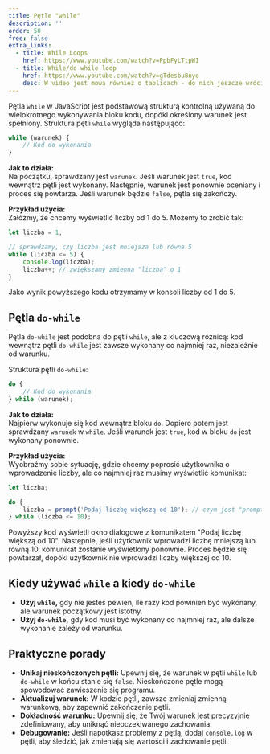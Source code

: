 ```yaml
---
title: Pętle "while"
description: ''
order: 50
free: false
extra_links:
  - title: While Loops
    href: https://www.youtube.com/watch?v=PpbFyLTtpWI
  - title: While/do while loop
    href: https://www.youtube.com/watch?v=gTdesbu8nyo
    desc: W video jest mowa również o tablicach - do nich jeszcze wrócimy
---
```


Pętla `while` w JavaScript jest podstawową strukturą kontrolną używaną do wielokrotnego wykonywania bloku kodu, dopóki określony warunek jest spełniony. Struktura pętli `while` wygląda następująco:

```javascript
while (warunek) {
	// Kod do wykonania
}
```

**Jak to działa:**  
Na początku, sprawdzany jest `warunek`. Jeśli warunek jest `true`, kod wewnątrz pętli jest wykonany. Następnie, warunek jest ponownie oceniany i proces się powtarza. Jeśli warunek będzie `false`, pętla się zakończy.

**Przykład użycia:**  
Załóżmy, że chcemy wyświetlić liczby od 1 do 5. Możemy to zrobić tak:

```javascript
let liczba = 1;

// sprawdzamy, czy liczba jest mniejsza lub równa 5
while (liczba <= 5) {
	console.log(liczba);
	liczba++; // zwiększamy zmienną "liczba" o 1
}
```

Jako wynik powyższego kodu otrzymamy w konsoli liczby od 1 do 5.

## Pętla `do-while`

Pętla `do-while` jest podobna do pętli `while`, ale z kluczową różnicą: kod wewnątrz pętli `do-while` jest zawsze wykonany co najmniej raz, niezależnie od warunku.

Struktura pętli `do-while`:

```javascript
do {
	// Kod do wykonania
} while (warunek);
```

**Jak to działa:**  
Najpierw wykonuje się kod wewnątrz bloku `do`. Dopiero potem jest sprawdzany `warunek` w `while`. Jeśli warunek jest `true`, kod w bloku `do` jest wykonany ponownie.

**Przykład użycia:**  
Wyobraźmy sobie sytuację, gdzie chcemy poprosić użytkownika o wprowadzenie liczby, ale co najmniej raz musimy wyświetlić komunikat:

```javascript
let liczba;

do {
	liczba = prompt('Podaj liczbę większą od 10'); // czym jest "prompt" dowiemy się w dalszej części kursu. Na razie wystarczy wiedzieć, że pozwala on na wyświetlenie okna dialogowego z możliwością wprowadzenia danych przez użytkownika
} while (liczba <= 10);
```

Powyższy kod wyświetli okno dialogowe z komunikatem "Podaj liczbę większą od 10". Następnie, jeśli użytkownik wprowadzi liczbę mniejszą lub równą 10, komunikat zostanie wyświetlony ponownie. Proces będzie się powtarzał, dopóki użytkownik nie wprowadzi liczby większej od 10.

## Kiedy używać `while` a kiedy `do-while`

- **Użyj `while`,** gdy nie jesteś pewien, ile razy kod powinien być wykonany, ale warunek początkowy jest istotny.
- **Użyj `do-while`,** gdy kod musi być wykonany co najmniej raz, ale dalsze wykonanie zależy od warunku.

## Praktyczne porady

- **Unikaj nieskończonych pętli:** Upewnij się, że warunek w pętli `while` lub `do-while` w końcu stanie się `false`. Nieskończone pętle mogą spowodować zawieszenie się programu.
- **Aktualizuj warunek:** W kodzie pętli, zawsze zmieniaj zmienną warunkową, aby zapewnić zakończenie pętli.
- **Dokładność warunku:** Upewnij się, że Twój warunek jest precyzyjnie zdefiniowany, aby uniknąć nieoczekiwanego zachowania.
- **Debugowanie:** Jeśli napotkasz problemy z pętlą, dodaj `console.log` w pętli, aby śledzić, jak zmieniają się wartości i zachowanie pętli.
